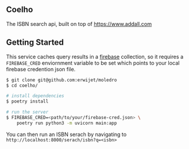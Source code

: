 ## Coelho

The ISBN search api, built on top of https://www.addall.com

## Getting Started

This service caches query results in a [firebase](https://firebase.google.com/) collection, so it requires a `FIREBASE_CRED` enviornment variable to be set which points to your local firebase credention json file.

```sh
$ git clone git@github.com:erwijet/moledro
$ cd coelho/

# install dependencies
$ poetry install

# run the server
$ FIREBASE_CRED=<path/to/your/firebase-cred.json> \
    poetry run python3 -m uvicorn main:app
```

You can then run an ISBN serach by navigating to `http://localhost:8000/serach/isbn?q=<isbn>`
